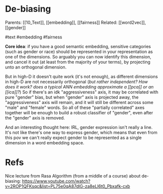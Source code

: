 # De-biasing

Parents: [[10_Text]], [[embedding]], [[fairness]]
Related: [[word2vec]], [[gender]]

#text #embedding #fairness


**Core idea**: if you have a good semantic embedding, sensitive categories (such as gender or race) should be represented in your representation as one of the dimensions. So arguably you can now identify this dimension, and cancel it out (at least from the majority of your terms), by projecting unto an orthogonal dimension.

But in high-D it doesn't quite work (it's not enough), as different dimensions in high-D are not necessarily orthogonal (_but rather independent? How does it work? does a typical ANN embedding approximate a [[pca]] or an [[ica]]?_) So if there's an idk "aggressiveness" axis, it may be correlated with pure "gender" bias, but when "gender" axis is projected away, the "aggressiveness" axis will remain, and it will still be different across some "male" and "female" words. So all of these "partially correlated" axes together will be enough to build a robust classifier of "gender", even after the "gender" axis is removed.

And an interesting thought here: IRL, gender expression isn't really a line. It's not like there's one way to express gender, which means that even from this pov we can't really expect gender to be represented as a single dimension in a word embedding space.

# Refs

Nice lecture from Rasa Algorithm (from a middle of a course) about de-biasing:
https://www.youtube.com/watch?v=2ROP1QFKsqc&list=PL75e0qA87dlG-za8eLI6t0_Pbxafk-cxb